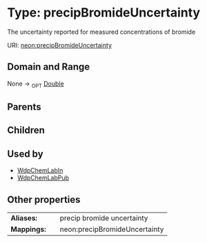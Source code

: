 
# Type: precipBromideUncertainty


The uncertainty reported for measured concentrations of bromide

URI: [neon:precipBromideUncertainty](https://data.neonscience.org/precipBromideUncertainty)


## Domain and Range

None ->  <sub>OPT</sub> [Double](types/Double.md)

## Parents


## Children


## Used by

 * [WdpChemLabIn](WdpChemLabIn.md)
 * [WdpChemLabPub](WdpChemLabPub.md)

## Other properties

|  |  |  |
| --- | --- | --- |
| **Aliases:** | | precip bromide uncertainty |
| **Mappings:** | | neon:precipBromideUncertainty |

